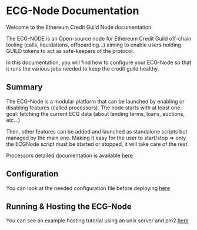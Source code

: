# ECG-Node Documentation

Welcome to the Ethereum Credit Guild Node documentation.

The ECG-NODE is an Open-source node for Ethereum Credit Guild off-chain tooling (calls, liquidations, offboarding...) aiming to enable users holding GUILD tokens to act as safe-keepers of the protocol.

In this documentation, you will find how to configure your ECG-Node so that it runs the various jobs needed to keep the credit guild healthy.

## Summary

The ECG-Node is a modular platform that can be launched by enabling or disabling features (called processors). The node starts with at least one goal: fetching the current ECG data (about lending terms, loans, auctions, etc...)

Then, other features can be added and launched as standalone scripts but managed by the main one. Making it easy for the user to start/stop => only the ECGNode script must be started or stopped, it will take care of the rest.

Processors detailed documentation is available [here](./processors/processors.md)

## Configuration 

You can look at the needed configuration file before deploying [here](./config-file.md)

## Running & Hosting the ECG-Node

You can see an example hosting tutorial using an unix server and pm2 [here](./hosting/host-with-pm2.md)
